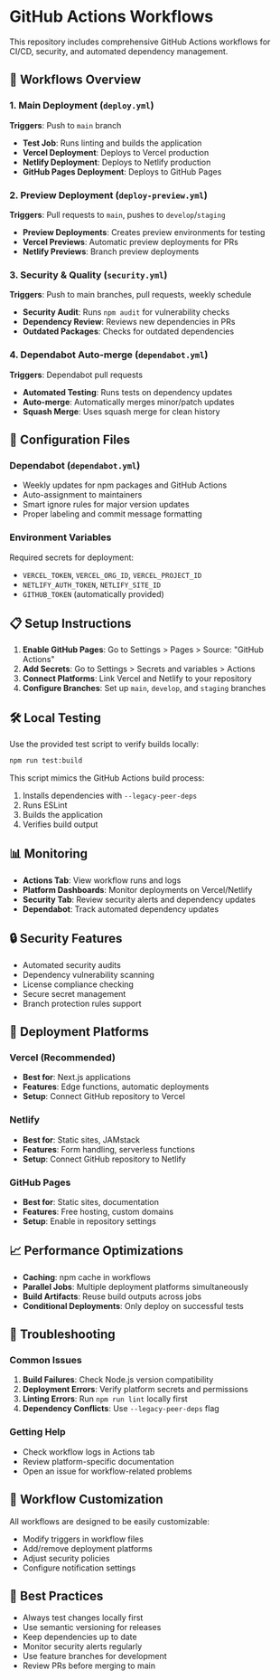 # GitHub Actions Workflows

This repository includes comprehensive GitHub Actions workflows for CI/CD, security, and automated dependency management.

## 🚀 Workflows Overview

### 1. Main Deployment (`deploy.yml`)
**Triggers**: Push to `main` branch
- **Test Job**: Runs linting and builds the application
- **Vercel Deployment**: Deploys to Vercel production
- **Netlify Deployment**: Deploys to Netlify production  
- **GitHub Pages Deployment**: Deploys to GitHub Pages

### 2. Preview Deployment (`deploy-preview.yml`)
**Triggers**: Pull requests to `main`, pushes to `develop`/`staging`
- **Preview Deployments**: Creates preview environments for testing
- **Vercel Previews**: Automatic preview deployments for PRs
- **Netlify Previews**: Branch preview deployments

### 3. Security & Quality (`security.yml`)
**Triggers**: Push to main branches, pull requests, weekly schedule
- **Security Audit**: Runs `npm audit` for vulnerability checks
- **Dependency Review**: Reviews new dependencies in PRs
- **Outdated Packages**: Checks for outdated dependencies

### 4. Dependabot Auto-merge (`dependabot.yml`)
**Triggers**: Dependabot pull requests
- **Automated Testing**: Runs tests on dependency updates
- **Auto-merge**: Automatically merges minor/patch updates
- **Squash Merge**: Uses squash merge for clean history

## 🔧 Configuration Files

### Dependabot (`dependabot.yml`)
- Weekly updates for npm packages and GitHub Actions
- Auto-assignment to maintainers
- Smart ignore rules for major version updates
- Proper labeling and commit message formatting

### Environment Variables
Required secrets for deployment:
- `VERCEL_TOKEN`, `VERCEL_ORG_ID`, `VERCEL_PROJECT_ID`
- `NETLIFY_AUTH_TOKEN`, `NETLIFY_SITE_ID`
- `GITHUB_TOKEN` (automatically provided)

## 📋 Setup Instructions

1. **Enable GitHub Pages**: Go to Settings > Pages > Source: "GitHub Actions"
2. **Add Secrets**: Go to Settings > Secrets and variables > Actions
3. **Connect Platforms**: Link Vercel and Netlify to your repository
4. **Configure Branches**: Set up `main`, `develop`, and `staging` branches

## 🛠️ Local Testing

Use the provided test script to verify builds locally:
```bash
npm run test:build
```

This script mimics the GitHub Actions build process:
1. Installs dependencies with `--legacy-peer-deps`
2. Runs ESLint
3. Builds the application
4. Verifies build output

## 📊 Monitoring

- **Actions Tab**: View workflow runs and logs
- **Platform Dashboards**: Monitor deployments on Vercel/Netlify
- **Security Tab**: Review security alerts and dependency updates
- **Dependabot**: Track automated dependency updates

## 🔒 Security Features

- Automated security audits
- Dependency vulnerability scanning
- License compliance checking
- Secure secret management
- Branch protection rules support

## 🚀 Deployment Platforms

### Vercel (Recommended)
- **Best for**: Next.js applications
- **Features**: Edge functions, automatic deployments
- **Setup**: Connect GitHub repository to Vercel

### Netlify
- **Best for**: Static sites, JAMstack
- **Features**: Form handling, serverless functions
- **Setup**: Connect GitHub repository to Netlify

### GitHub Pages
- **Best for**: Static sites, documentation
- **Features**: Free hosting, custom domains
- **Setup**: Enable in repository settings

## 📈 Performance Optimizations

- **Caching**: npm cache in workflows
- **Parallel Jobs**: Multiple deployment platforms simultaneously
- **Build Artifacts**: Reuse build outputs across jobs
- **Conditional Deployments**: Only deploy on successful tests

## 🐛 Troubleshooting

### Common Issues
1. **Build Failures**: Check Node.js version compatibility
2. **Deployment Errors**: Verify platform secrets and permissions
3. **Linting Errors**: Run `npm run lint` locally first
4. **Dependency Conflicts**: Use `--legacy-peer-deps` flag

### Getting Help
- Check workflow logs in Actions tab
- Review platform-specific documentation
- Open an issue for workflow-related problems

## 🔄 Workflow Customization

All workflows are designed to be easily customizable:
- Modify triggers in workflow files
- Add/remove deployment platforms
- Adjust security policies
- Configure notification settings

## 📝 Best Practices

- Always test changes locally first
- Use semantic versioning for releases
- Keep dependencies up to date
- Monitor security alerts regularly
- Use feature branches for development
- Review PRs before merging to main
